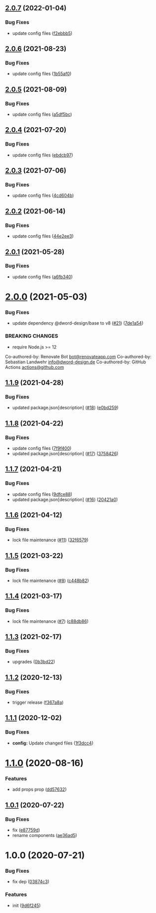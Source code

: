 ## [2.0.7](https://github.com/dword-design/buefy-addons/compare/v2.0.6...v2.0.7) (2022-01-04)


### Bug Fixes

* update config files ([f2ebbb5](https://github.com/dword-design/buefy-addons/commit/f2ebbb53fafc01453578e34493863311e2d90014))

## [2.0.6](https://github.com/dword-design/buefy-addons/compare/v2.0.5...v2.0.6) (2021-08-23)


### Bug Fixes

* update config files ([1b55af0](https://github.com/dword-design/buefy-addons/commit/1b55af08c3ca205b114ee50ce3881e93d978de31))

## [2.0.5](https://github.com/dword-design/buefy-addons/compare/v2.0.4...v2.0.5) (2021-08-09)


### Bug Fixes

* update config files ([a5df5bc](https://github.com/dword-design/buefy-addons/commit/a5df5bccabc4d71f9ee35ca4e24e3b97061580f1))

## [2.0.4](https://github.com/dword-design/buefy-addons/compare/v2.0.3...v2.0.4) (2021-07-20)


### Bug Fixes

* update config files ([ebdcb97](https://github.com/dword-design/buefy-addons/commit/ebdcb97f732a30b116f558bbefb716a347359bb2))

## [2.0.3](https://github.com/dword-design/buefy-addons/compare/v2.0.2...v2.0.3) (2021-07-06)


### Bug Fixes

* update config files ([4cd604b](https://github.com/dword-design/buefy-addons/commit/4cd604b2ae75682d5ae15a7258be715f262cef7e))

## [2.0.2](https://github.com/dword-design/buefy-addons/compare/v2.0.1...v2.0.2) (2021-06-14)


### Bug Fixes

* update config files ([44e2ee3](https://github.com/dword-design/buefy-addons/commit/44e2ee39facf41400a2b54d2ccda5803c5ec4692))

## [2.0.1](https://github.com/dword-design/buefy-addons/compare/v2.0.0...v2.0.1) (2021-05-28)


### Bug Fixes

* update config files ([a6fb340](https://github.com/dword-design/buefy-addons/commit/a6fb340e785bbb05dd960f5385407d45290159aa))

# [2.0.0](https://github.com/dword-design/buefy-addons/compare/v1.1.9...v2.0.0) (2021-05-03)


### Bug Fixes

* update dependency @dword-design/base to v8 ([#21](https://github.com/dword-design/buefy-addons/issues/21)) ([7de1a54](https://github.com/dword-design/buefy-addons/commit/7de1a549c2732326edb6f6186f7a350d64686f50))


### BREAKING CHANGES

* require Node.js >= 12

Co-authored-by: Renovate Bot <bot@renovateapp.com>
Co-authored-by: Sebastian Landwehr <info@dword-design.de>
Co-authored-by: GitHub Actions <actions@github.com>

## [1.1.9](https://github.com/dword-design/buefy-addons/compare/v1.1.8...v1.1.9) (2021-04-28)


### Bug Fixes

* updated package.json[description] ([#18](https://github.com/dword-design/buefy-addons/issues/18)) ([e0bd259](https://github.com/dword-design/buefy-addons/commit/e0bd25999408461c7d3219d672d34e51519551d5))

## [1.1.8](https://github.com/dword-design/buefy-addons/compare/v1.1.7...v1.1.8) (2021-04-22)


### Bug Fixes

* update config files ([7f9f400](https://github.com/dword-design/buefy-addons/commit/7f9f400d38a5b63646fcc05cdffc6c4cbf713d4d))
* updated package.json[description] ([#17](https://github.com/dword-design/buefy-addons/issues/17)) ([3758426](https://github.com/dword-design/buefy-addons/commit/3758426a165218216aa08d4f17b61af632a750e0))

## [1.1.7](https://github.com/dword-design/buefy-addons/compare/v1.1.6...v1.1.7) (2021-04-21)


### Bug Fixes

* update config files ([9dfce88](https://github.com/dword-design/buefy-addons/commit/9dfce88c0705e7824a96b567810ca479e7aeeda9))
* updated package.json[description] ([#16](https://github.com/dword-design/buefy-addons/issues/16)) ([20421a0](https://github.com/dword-design/buefy-addons/commit/20421a04438460b8519a7c8aa79458ad82b34d9a))

## [1.1.6](https://github.com/dword-design/buefy-addons/compare/v1.1.5...v1.1.6) (2021-04-12)


### Bug Fixes

* lock file maintenance ([#11](https://github.com/dword-design/buefy-addons/issues/11)) ([32f6579](https://github.com/dword-design/buefy-addons/commit/32f6579ceb8dc195f71bd7953844e6b2bd1b6d97))

## [1.1.5](https://github.com/dword-design/buefy-addons/compare/v1.1.4...v1.1.5) (2021-03-22)


### Bug Fixes

* lock file maintenance ([#8](https://github.com/dword-design/buefy-addons/issues/8)) ([c448b82](https://github.com/dword-design/buefy-addons/commit/c448b8260f14b09df1d75d448af97d64847f66ae))

## [1.1.4](https://github.com/dword-design/buefy-addons/compare/v1.1.3...v1.1.4) (2021-03-17)


### Bug Fixes

* lock file maintenance ([#7](https://github.com/dword-design/buefy-addons/issues/7)) ([c88db86](https://github.com/dword-design/buefy-addons/commit/c88db86fd9f6601615b892125b7b79206d9c5506))

## [1.1.3](https://github.com/dword-design/buefy-addons/compare/v1.1.2...v1.1.3) (2021-02-17)


### Bug Fixes

* upgrades ([0b3bd22](https://github.com/dword-design/buefy-addons/commit/0b3bd22a83d29ccb7f17c232c01d4f71a97cdaef))

## [1.1.2](https://github.com/dword-design/buefy-addons/compare/v1.1.1...v1.1.2) (2020-12-13)


### Bug Fixes

* trigger release ([f367a8a](https://github.com/dword-design/buefy-addons/commit/f367a8a4a1bd9aa96169a466b739086f309524e4))

## [1.1.1](https://github.com/dword-design/buefy-addons/compare/v1.1.0...v1.1.1) (2020-12-02)


### Bug Fixes

* **config:** Update changed files ([1f3dcc4](https://github.com/dword-design/buefy-addons/commit/1f3dcc4426dd64624bb999e73bc50557a9cc604d))

# [1.1.0](https://github.com/dword-design/buefy-addons/compare/v1.0.1...v1.1.0) (2020-08-16)


### Features

* add props prop ([dd57632](https://github.com/dword-design/buefy-addons/commit/dd5763287dc5d682a0c1f88326530bc04bc1af4e))

## [1.0.1](https://github.com/dword-design/buefy-addons/compare/v1.0.0...v1.0.1) (2020-07-22)


### Bug Fixes

* fix ([e87759d](https://github.com/dword-design/buefy-addons/commit/e87759d285b9a501142c4b51546e2e47eac97a07))
* rename components ([ae36ad5](https://github.com/dword-design/buefy-addons/commit/ae36ad5181b0bd0099fa45cfd44f83f3a7f38377))

# 1.0.0 (2020-07-21)


### Bug Fixes

* fix dep ([03874c3](https://github.com/dword-design/buefy-addons/commit/03874c3af54bb0d2f323e50116878120f5db9229))


### Features

* init ([9d6f245](https://github.com/dword-design/buefy-addons/commit/9d6f2455594236307b4ec41735dba05bc05b271f))
